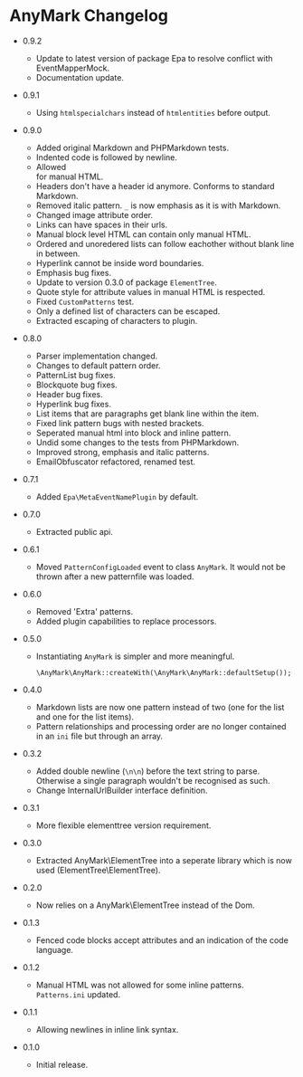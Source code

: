 AnyMark Changelog
=================

*	0.9.2

	*	Update to latest version of package Epa to resolve conflict with EventMapperMock.
	*	Documentation update.

*	0.9.1

	*	Using `htmlspecialchars` instead of `htmlentities` before output.

*	0.9.0

	*	Added original Markdown and PHPMarkdown tests.
	*	Indented code is followed by newline.
	*	Allowed <br> for manual HTML.
	*	Headers don't have a header id anymore. Conforms to standard Markdown.
	*	Removed italic pattern. `_` is now emphasis as it is with Markdown.
	*	Changed image attribute order.
	*	Links can have spaces in their urls.
	*	Manual block level HTML can contain only manual HTML.
	*	Ordered and unoredered lists can follow eachother without blank line in between.
	*	Hyperlink cannot be inside word boundaries.
	*	Emphasis bug fixes.
	*	Update to version 0.3.0 of package `ElementTree`.
	*	Quote style for attribute values in manual HTML is respected.
	*	Fixed `CustomPatterns` test.
	*	Only a defined list of characters can be escaped.
	*	Extracted escaping of characters to plugin.

*	0.8.0

	*	Parser implementation changed.
	*	Changes to default pattern order.
	*	PatternList bug fixes.
	*	Blockquote bug fixes.
	*	Header bug fixes.
	*	Hyperlink bug fixes. 
	*	List items that are paragraphs get blank line within the item.
	*	Fixed link pattern bugs with nested brackets.
	*	Seperated manual html into block and inline pattern.
	*	Undid some changes to the tests from PHPMarkdown.
	*	Improved strong, emphasis and italic patterns.
	*	EmailObfuscator refactored, renamed test.

*	0.7.1

	*	Added `Epa\MetaEventNamePlugin` by default.

*	0.7.0

	*	Extracted public api.

*	0.6.1

	*	Moved `PatternConfigLoaded` event to class `AnyMark`. It would not be
		thrown after a new patternfile was loaded.

*	0.6.0

	*	Removed 'Extra' patterns.
	*	Added plugin capabilities to replace processors.

*	0.5.0

	*	Instantiating `AnyMark` is simpler and more meaningful.

			\AnyMark\AnyMark::createWith(\AnyMark\AnyMark::defaultSetup());

*	0.4.0

	*	Markdown lists are now one pattern instead of two (one for the list and
		one for the list items).
	*	Pattern relationships and processing order are no longer contained in an
		`ini` file but through an array.

*	0.3.2

	*	Added double newline (`\n\n`) before the text string to parse. Otherwise
		a single paragraph wouldn't be recognised as such.
	*	Change InternalUrlBuilder interface definition.

*	0.3.1

	*	More flexible elementtree version requirement.

*	0.3.0

	*	Extracted AnyMark\ElementTree into a seperate library which
		is now used (ElementTree\ElementTree).

*	0.2.0

	*	Now relies on a AnyMark\ElementTree instead of the Dom.

*	0.1.3

	*	Fenced code blocks accept attributes and an indication of the code language.

*	0.1.2

	*	Manual HTML was not allowed for some inline patterns. `Patterns.ini` updated.

*	0.1.1

	*	Allowing newlines in inline link syntax.

*	0.1.0

	*	Initial release.
